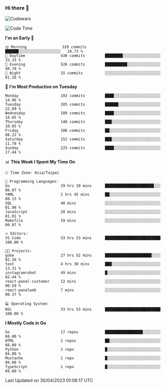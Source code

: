 ### Hi there 👋

![Codewars](https://www.codewars.com/users/omegaatt36/badges/small)

<!--START_SECTION:waka-->
![Code Time](http://img.shields.io/badge/Code%20Time-1%2C108%20hrs%201%20min-blue)

**I'm an Early 🐤** 

```text
🌞 Morning                319 commits         ██████░░░░░░░░░░░░░░░░░░░   24.73 % 
🌆 Daytime                430 commits         ████████░░░░░░░░░░░░░░░░░   33.33 % 
🌃 Evening                526 commits         ██████████░░░░░░░░░░░░░░░   40.78 % 
🌙 Night                  15 commits          ░░░░░░░░░░░░░░░░░░░░░░░░░   01.16 % 
```
📅 **I'm Most Productive on Tuesday** 

```text
Monday                   193 commits         ████░░░░░░░░░░░░░░░░░░░░░   14.96 % 
Tuesday                  285 commits         ██████░░░░░░░░░░░░░░░░░░░   22.09 % 
Wednesday                189 commits         ████░░░░░░░░░░░░░░░░░░░░░   14.65 % 
Thursday                 140 commits         ███░░░░░░░░░░░░░░░░░░░░░░   10.85 % 
Friday                   106 commits         ██░░░░░░░░░░░░░░░░░░░░░░░   08.22 % 
Saturday                 152 commits         ███░░░░░░░░░░░░░░░░░░░░░░   11.78 % 
Sunday                   225 commits         ████░░░░░░░░░░░░░░░░░░░░░   17.44 % 
```


📊 **This Week I Spent My Time On** 

```text
🕑︎ Time Zone: Asia/Taipei

💬 Programming Languages: 
Go                       29 hrs 10 mins      ██████████████████████░░░   86.07 % 
YAML                     2 hrs 45 mins       ██░░░░░░░░░░░░░░░░░░░░░░░   08.15 % 
SQL                      40 mins             ░░░░░░░░░░░░░░░░░░░░░░░░░   01.98 % 
JavaScript               20 mins             ░░░░░░░░░░░░░░░░░░░░░░░░░   01.01 % 
Makefile                 19 mins             ░░░░░░░░░░░░░░░░░░░░░░░░░   00.97 % 

🔥 Editors: 
VS Code                  33 hrs 53 mins      █████████████████████████   100.00 % 

🐱‍💻 Projects: 
gobe                     27 hrs 52 mins      █████████████████████░░░░   82.26 % 
test                     4 hrs 30 mins       ███░░░░░░░░░░░░░░░░░░░░░░   13.31 % 
instagramrobot           49 mins             █░░░░░░░░░░░░░░░░░░░░░░░░   02.44 % 
react-panel-customer     12 mins             ░░░░░░░░░░░░░░░░░░░░░░░░░   00.59 % 
react-panelweb           7 mins              ░░░░░░░░░░░░░░░░░░░░░░░░░   00.37 % 

💻 Operating System: 
WSL                      33 hrs 53 mins      █████████████████████████   100.00 % 
```

**I Mostly Code in Go** 

```text
Go                       17 repos            █████████████████░░░░░░░░   68.00 % 
HTML                     2 repos             ██░░░░░░░░░░░░░░░░░░░░░░░   08.00 % 
Python                   1 repo              █░░░░░░░░░░░░░░░░░░░░░░░░   04.00 % 
Mustache                 1 repo              █░░░░░░░░░░░░░░░░░░░░░░░░   04.00 % 
TypeScript               1 repo              █░░░░░░░░░░░░░░░░░░░░░░░░   04.00 % 
```




 Last Updated on 30/04/2023 01:06:17 UTC
<!--END_SECTION:waka-->

<!--
**omegaatt36/omegaatt36** is a ✨ _special_ ✨ repository because its `README.md` (this file) appears on your GitHub profile.

Here are some ideas to get you started:

- 🔭 I’m currently working on ...
- 🌱 I’m currently learning ...
- 👯 I’m looking to collaborate on ...
- 🤔 I’m looking for help with ...
- 💬 Ask me about ...
- 📫 How to reach me: ...
- 😄 Pronouns: ...
- ⚡ Fun fact: ...
-->
